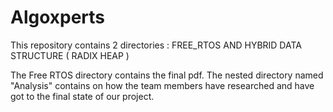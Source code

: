 # Algoxperts
This repository contains 2 directories :
        FREE_RTOS  AND 
            HYBRID DATA STRUCTURE ( RADIX HEAP )

The Free RTOS directory contains the final pdf. The nested directory named "Analysis" contains on how the team members have researched and have got to the final state of our project.
